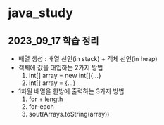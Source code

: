# java_study
## 2023_09_17 학습 정리
- 배열 생성 : 배열 선언(in stack) + 객체 선언(in heap)
- 객체에 값을 대입하는 2가지 방법
  1. int[] array = new int[]{...}
  2. int[] array = {...}
- 1차원 배열을 한방에 출력하는 3가지 방법
  1.  for + length
  2.  for-each
  3.  sout(Arrays.toString(array))